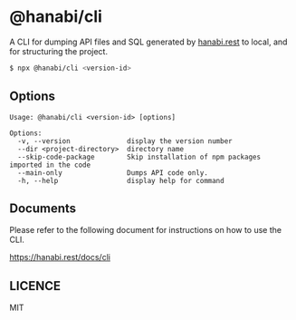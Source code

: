 # @hanabi/cli

A CLI for dumping API files and SQL generated by [hanabi.rest](https://hanabi.rest) to local, and for structuring the project.

```bash
$ npx @hanabi/cli <version-id>
```

## Options

```
Usage: @hanabi/cli <version-id> [options]

Options:
  -v, --version              display the version number
  --dir <project-directory>  directory name
  --skip-code-package        Skip installation of npm packages imported in the code
  --main-only                Dumps API code only.
  -h, --help                 display help for command
```

## Documents

Please refer to the following document for instructions on how to use the CLI.

https://hanabi.rest/docs/cli

## LICENCE

MIT
